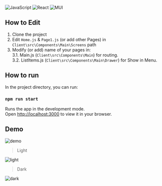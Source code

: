 ![JavaScript](https://img.shields.io/badge/javascript-%23323330.svg?style=for-the-badge&logo=javascript&logoColor=%23F7DF1E) ![React](https://img.shields.io/badge/react-%2320232a.svg?style=for-the-badge&logo=react&logoColor=%2361DAFB) ![MUI](https://img.shields.io/badge/MUI-%230081CB.svg?style=for-the-badge&logo=mui&logoColor=white)

## How to Edit

1. Clone the project
2. Edit `Home.js` & `Page1.js` (or add other Pages) in `Client\src\Components\Main\Screens` path
3. Modify (or add) name of your pages in: \
   3.1. Main.js (`Client\src\Components\Main`) for routing. \
   3.2. ListItems.js (`Client\src\Components\Main\Drawer`) for Show in Menu.

## How to run

In the project directory, you can run:

### `npm run start`

Runs the app in the development mode.\
Open [http://localhost:3000](http://localhost:3000) to view it in your browser.

## Demo

![demo](https://www.aionchain.co/github/main.jpg)

> Light

![light](https://www.aionchain.co/github/light.jpg)

> Dark

![dark](https://www.aionchain.co/github/dark.jpg)

